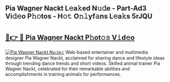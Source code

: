 ## Pia Wagner Nackt L𝚎a𝚔ed N𝚞𝚍e - Part-Ad3 Vi𝚍𝚎o P𝚑𝚘tos - H𝚘𝚝 O𝚗𝚕yf𝚊ns L𝚎a𝚔s 5rJQU

# <h2><a href="http://kfcrwq4.oniu.top/?m=Pia+Wagner+Nackt">🔗👉 🔴 Pia Wagner Nackt P𝚑ot𝚘𝚜 V𝚒d𝚎o</a></h2>

[![Pia Wagner Nackt Nu𝚍e𝚜](https://i.imgur.com/0qMVB7G.gif)](http://kfcrwq4.oniu.top/?m=Pia+Wagner+Nackt)
Web-based entertainer and multimedia designer Pia Wagner Nackt, acclaimed for sharing dance and lifestyle ideas through trending dance trends and short videos. Skilled animal trainer Pia Wagner Nackt, celebrated for their remarkable abilities and accomplishments in training animals for performances.  
